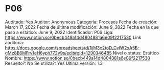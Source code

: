 # P06

Auditado: Yes
Auditor: Anonymous
Categoría: Procesos
Fecha de creación: March 17, 2022
Fecha de última modificación: June 9, 2022
Fecha en la que pasó a estático: June 9, 2022
Identificador: P06
Liga: https://www.notion.so/0becb449a14d4804881a6e09f2217530 
Link auditoría: https://docs.google.com/spreadsheets/d/1ijM3c2toD_CvIW2xA5B-gMz8B6MFrv1eH6yph772y9s/edit#gid=1290346485
Nivel o status: Estático
Nombre: https://www.notion.so/0becb449a14d4804881a6e09f2217530 
Resuelto?: No
Se utiliza?: Yes
Última versión: 1.3